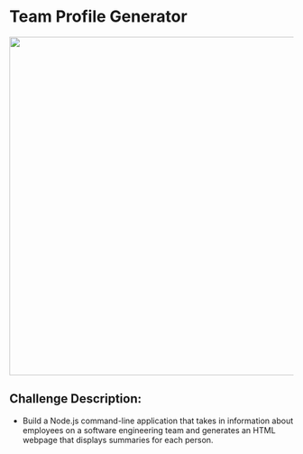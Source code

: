 # Team Profile Generator

<div align="center">
    <!-- <img src="./assets/walkthrough.gif" width="600px"> -->
    <img src="./assets/walkthrough.gif" width="600px">
    
</div>


## Challenge Description:

* Build a Node.js command-line application that takes in information about employees on a software engineering team and generates an HTML webpage that displays summaries for each person.
